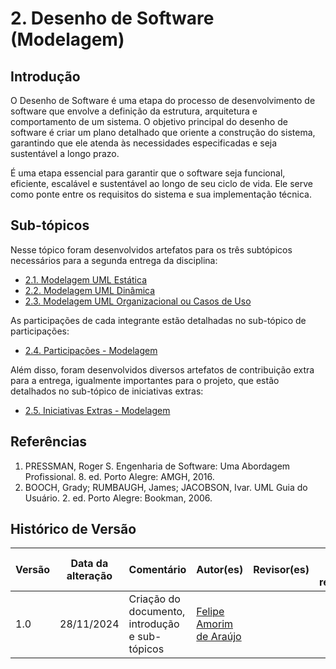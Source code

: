 # 2. Desenho de Software (Modelagem)

## Introdução

O Desenho de Software é uma etapa do processo de desenvolvimento de software que envolve a definição da estrutura, arquitetura e comportamento de um sistema. O objetivo principal do desenho de software é criar um plano detalhado que oriente a construção do sistema, garantindo que ele atenda às necessidades especificadas e seja sustentável a longo prazo.

É uma etapa essencial para garantir que o software seja funcional, eficiente, escalável e sustentável ao longo de seu ciclo de vida. Ele serve como ponte entre os requisitos do sistema e sua implementação técnica.

## Sub-tópicos

Nesse tópico foram desenvolvidos artefatos para os três subtópicos necessários para a segunda entrega da disciplina:

- [2.1. Modelagem UML Estática](/Modelagem/2.1.ModelagemEstatica.md)
- [2.2. Modelagem UML Dinâmica](/Modelagem/2.2.ModelagemDinamica.md)
- [2.3. Modelagem UML Organizacional ou Casos de Uso](/docs/Modelagem/2.3.ModelagemOrganizacionalCasosDeUso.md)

As participações de cada integrante estão detalhadas no sub-tópico de participações:

- [2.4. Participações - Modelagem](/Modelagem/2.4.ParticipacoesModelagem.md)

Além disso, foram desenvolvidos diversos artefatos de contribuição extra para a entrega, igualmente importantes para o projeto, que estão detalhados no sub-tópico de iniciativas extras:

- [2.5. Iniciativas Extras - Modelagem](/Modelagem/Extra/2.5.IniciativasExtras.md)

## Referências

1. PRESSMAN, Roger S. Engenharia de Software: Uma Abordagem Profissional. 8. ed. Porto Alegre: AMGH, 2016.
2. BOOCH, Grady; RUMBAUGH, James; JACOBSON, Ivar. UML Guia do Usuário. 2. ed. Porto Alegre: Bookman, 2006.

## Histórico de Versão

| Versão | Data da alteração | Comentário | Autor(es) | Revisor(es) | Data de revisão |
|--------|-----------|-----------|-----------|-------------|-------------|
| 1.0 | 28/11/2024 | Criação do documento, introdução e sub-tópicos | [Felipe Amorim de Araújo](https://github.com/lipeaaraujo) |  |  |